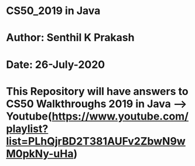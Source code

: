 # CS50_2019 in Java

# Author: Senthil K Prakash
# Date: 26-July-2020

# This Repository will have answers to CS50 Walkthroughs 2019 in Java --> Youtube(https://www.youtube.com/playlist?list=PLhQjrBD2T381AUFv2ZbwN9wM0pkNy-uHa)

